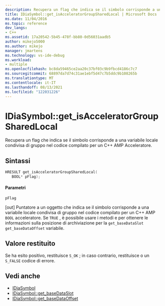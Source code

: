 ```yaml
---
description: Recupera un flag che indica se il simbolo corrisponde a una variabile locale condivisa di gruppo nel codice compilato per un C++ AMP Acceleratore.
title: IDiaSymbol::get_isAcceleratorGroupSharedLocal | Microsoft Docs
ms.date: 11/04/2016
ms.topic: reference
dev_langs:
- C++
ms.assetid: 17a20542-5b45-478f-bb80-0d56031aadb5
author: mikejo5000
ms.author: mikejo
manager: jmartens
ms.technology: vs-ide-debug
ms.workload:
- multiple
ms.openlocfilehash: bc8da59465ce2aa20c37bf03c9b9fbcd4186c7c7
ms.sourcegitcommit: 68897da7d74c31ae1ebf5d47c7b5ddc9b108265b
ms.translationtype: MT
ms.contentlocale: it-IT
ms.lasthandoff: 08/13/2021
ms.locfileid: "122031226"
---
```

# <a name="idiasymbolget_isacceleratorgroupsharedlocal"></a>IDiaSymbol::get_isAcceleratorGroupSharedLocal
Recupera un flag che indica se il simbolo corrisponde a una variabile locale condivisa di gruppo nel codice compilato per un C++ AMP Acceleratore.

## <a name="syntax"></a>Sintassi

```C++
HRESULT get_isAcceleratorGroupSharedLocal(
   BOOL* pFlag);
```

#### <a name="parameters"></a>Parametri
 `pFlag`

[out] Puntatore a un oggetto che indica se il simbolo corrisponde a una variabile locale condivisa di gruppo nel codice compilato per un C++ AMP `BOOL` acceleratore. Se `TRUE` , è possibile usare i metodi e per ottenere le informazioni sulla posizione di archiviazione per la `get_baseDataSlot` `get_baseDataOffset` variabile.

## <a name="return-value"></a>Valore restituito
 Se ha esito positivo, restituisce `S_OK` ; in caso contrario, restituisce o un `S_FALSE` codice di errore.

## <a name="see-also"></a>Vedi anche
- [IDiaSymbol](../../debugger/debug-interface-access/idiasymbol.md)
- [IDiaSymbol::get_baseDataSlot](../../debugger/debug-interface-access/idiasymbol-get-basedataslot.md)
- [IDiaSymbol::get_baseDataOffset](../../debugger/debug-interface-access/idiasymbol-get-basedataoffset.md)

